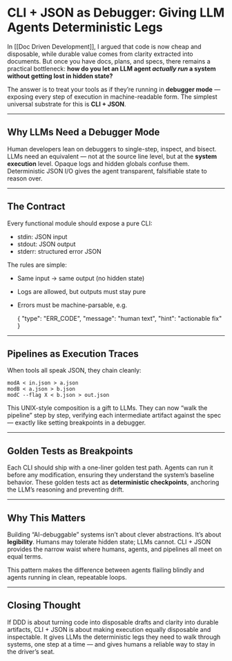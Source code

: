 # CLI + JSON as Debugger: Giving LLM Agents Deterministic Legs

In [[Doc Driven Development]], I argued that code is now cheap and disposable, while durable value comes from clarity extracted into documents. But once you have docs, plans, and specs, there remains a practical bottleneck: **how do you let an LLM agent *actually run* a system without getting lost in hidden state?**

The answer is to treat your tools as if they’re running in **debugger mode** — exposing every step of execution in machine-readable form. The simplest universal substrate for this is **CLI + JSON**.

---

## Why LLMs Need a Debugger Mode

Human developers lean on debuggers to single-step, inspect, and bisect. LLMs need an equivalent — not at the source line level, but at the **system execution** level. Opaque logs and hidden globals confuse them. Deterministic JSON I/O gives the agent transparent, falsifiable state to reason over.

---

## The Contract

Every functional module should expose a pure CLI:

- stdin: JSON input  
- stdout: JSON output  
- stderr: structured error JSON  

The rules are simple:

- Same input → same output (no hidden state)  
- Logs are allowed, but outputs must stay pure  
- Errors must be machine-parsable, e.g.

    { "type": "ERR_CODE", "message": "human text", "hint": "actionable fix" }

---

## Pipelines as Execution Traces

When tools all speak JSON, they chain cleanly:

    modA < in.json > a.json
    modB < a.json > b.json
    modC --flag X < b.json > out.json

This UNIX-style composition is a gift to LLMs. They can now “walk the pipeline” step by step, verifying each intermediate artifact against the spec — exactly like setting breakpoints in a debugger.

---

## Golden Tests as Breakpoints

Each CLI should ship with a one-liner golden test path. Agents can run it before any modification, ensuring they understand the system’s baseline behavior. These golden tests act as **deterministic checkpoints**, anchoring the LLM’s reasoning and preventing drift.

---

## Why This Matters

Building “AI-debuggable” systems isn’t about clever abstractions. It’s about **legibility**. Humans may tolerate hidden state; LLMs cannot. CLI + JSON provides the narrow waist where humans, agents, and pipelines all meet on equal terms.  

This pattern makes the difference between agents flailing blindly and agents running in clean, repeatable loops.

---

## Closing Thought

If DDD is about turning code into disposable drafts and clarity into durable artifacts, CLI + JSON is about making execution equally disposable and inspectable. It gives LLMs the deterministic legs they need to walk through systems, one step at a time — and gives humans a reliable way to stay in the driver’s seat.